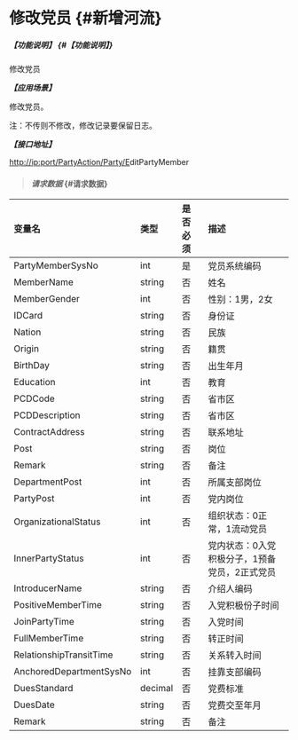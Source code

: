 # 修改党员 {#新增河流}

##### _【功能说明】_ {#【功能说明】}

修改党员

_**【应用场景】**_

修改党员。

注：不传则不修改，修改记录要保留日志。

_**【接口地址】**_

[http://ip:port/PartyAction/Party/E](http://ip:port/HMAction/River/AddRiver)ditPartyMember

> #### _请求数据_ {#请求数据}

| 变量名 | 类型 | 是否必须 | 描述 |
| :--- | :--- | :--- | :--- |
| PartyMemberSysNo | int | 是 | 党员系统编码 |
| MemberName | string | 否 | 姓名 |
| MemberGender | int | 否 | 性别：1男，2女 |
| IDCard | string | 否 | 身份证 |
| Nation | string | 否 | 民族 |
| Origin | string | 否 | 籍贯 |
| BirthDay | string | 否 | 出生年月 |
| Education | int | 否 | 教育 |
| PCDCode | string | 否 | 省市区 |
| PCDDescription | string | 否 | 省市区 |
| ContractAddress | string | 否 | 联系地址 |
| Post | string | 否 | 岗位 |
| Remark | string | 否 | 备注 |
| DepartmentPost | int | 否 | 所属支部岗位 |
| PartyPost | int | 否 | 党内岗位 |
| OrganizationalStatus | int | 否 | 组织状态：0正常，1流动党员 |
| InnerPartyStatus | int | 否 | 党内状态：0入党积极分子，1预备党员，2正式党员 |
| IntroducerName | string | 否 | 介绍人编码 |
| PositiveMemberTime | string | 否 | 入党积极份子时间 |
| JoinPartyTime | string | 否 | 入党时间 |
| FullMemberTime | string | 否 | 转正时间 |
| RelationshipTransitTime | string | 否 | 关系转入时间 |
| AnchoredDepartmentSysNo | int | 否 | 挂靠支部编码 |
| DuesStandard | decimal | 否 | 党费标准 |
| DuesDate | string | 否 | 党费交至年月 |
| Remark | string | 否 | 备注 |



